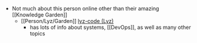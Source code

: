 - Not much about this person online other than their amazing [[Knowledge Garden]]
	- [[Person/Lyz/Garden]] [lyz-code (Lyz)](https://github.com/lyz-code)
		- has lots of info about systems, [[DevOps]], as well as many other topics